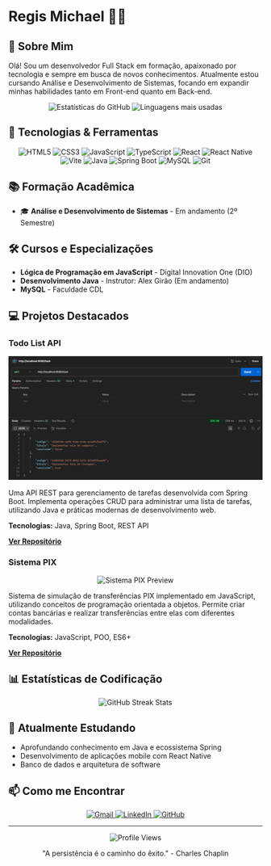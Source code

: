 # Regis Michael 👨‍💻

## 👋 Sobre Mim

Olá! Sou um desenvolvedor Full Stack em formação, apaixonado por tecnologia e sempre em busca de novos conhecimentos. Atualmente estou cursando Análise e Desenvolvimento de Sistemas, focando em expandir minhas habilidades tanto em Front-end quanto em Back-end.

<div align="center">
  <img src="https://github-readme-stats.vercel.app/api?username=RegisMichael25&show_icons=true&theme=radical" alt="Estatísticas do GitHub" height="180em" />
  <img src="https://github-readme-stats.vercel.app/api/top-langs/?username=RegisMichael25&layout=compact&theme=radical" alt="Linguagens mais usadas" height="180em" />
</div>

## 🚀 Tecnologias & Ferramentas

<div align="center">
  <img src="https://img.shields.io/badge/HTML5-E34F26?style=for-the-badge&logo=html5&logoColor=white" alt="HTML5" />
  <img src="https://img.shields.io/badge/CSS3-1572B6?style=for-the-badge&logo=css3&logoColor=white" alt="CSS3" />
  <img src="https://img.shields.io/badge/JavaScript-F7DF1E?style=for-the-badge&logo=javascript&logoColor=black" alt="JavaScript" />
  <img src="https://img.shields.io/badge/TypeScript-007ACC?style=for-the-badge&logo=typescript&logoColor=white" alt="TypeScript" />
  <img src="https://img.shields.io/badge/React-20232A?style=for-the-badge&logo=react&logoColor=61DAFB" alt="React" />
  <img src="https://img.shields.io/badge/React_Native-20232A?style=for-the-badge&logo=react&logoColor=61DAFB" alt="React Native" />
  <img src="https://img.shields.io/badge/Vite-B73BFE?style=for-the-badge&logo=vite&logoColor=FFD62E" alt="Vite" />
  <img src="https://img.shields.io/badge/Java-ED8B00?style=for-the-badge&logo=openjdk&logoColor=white" alt="Java" />
  <img src="https://img.shields.io/badge/Spring-6DB33F?style=for-the-badge&logo=spring&logoColor=white" alt="Spring Boot" />
  <img src="https://img.shields.io/badge/MySQL-00000F?style=for-the-badge&logo=mysql&logoColor=white" alt="MySQL" />
  <img src="https://img.shields.io/badge/Git-F05032?style=for-the-badge&logo=git&logoColor=white" alt="Git" />
</div>

## 📚 Formação Acadêmica

- 🎓 **Análise e Desenvolvimento de Sistemas** - Em andamento (2º Semestre)

## 🛠️ Cursos e Especializações

- **Lógica de Programação em JavaScript** - Digital Innovation One (DIO)
- **Desenvolvimento Java** - Instrutor: Alex Girão (Em andamento)
- **MySQL** - Faculdade CDL

## 💻 Projetos Destacados

### Todo List API

<div align="center">
  <img src="https://github.com/RegisMichael25/todo_list_api/blob/main/src/preview/preview.png" width="600px" alt="Todo List Preview">
</div>

Uma API REST para gerenciamento de tarefas desenvolvida com Spring Boot. Implementa operações CRUD para administrar uma lista de tarefas, utilizando Java e práticas modernas de desenvolvimento web.

**Tecnologias:** Java, Spring Boot, REST API

**[Ver Repositório](https://github.com/RegisMichael25/todo-list)**

### Sistema PIX

<div align="center">
  <img src="https://github.com/RegisMichael25/todo_list_api/tree/main/src/preview.png" width="600px" alt="Sistema PIX Preview">
</div>

Sistema de simulação de transferências PIX implementado em JavaScript, utilizando conceitos de programação orientada a objetos. Permite criar contas bancárias e realizar transferências entre elas com diferentes modalidades.

**Tecnologias:** JavaScript, POO, ES6+

**[Ver Repositório](https://github.com/RegisMichael25/sistema-pix)**

## 📊 Estatísticas de Codificação

<div align="center">
  <img src="https://github-readme-streak-stats.herokuapp.com/?user=RegisMichael25&theme=radical" alt="GitHub Streak Stats" />
</div>

## 🌱 Atualmente Estudando

- Aprofundando conhecimento em Java e ecossistema Spring
- Desenvolvimento de aplicações mobile com React Native
- Banco de dados e arquitetura de software

## 📫 Como me Encontrar

<div align="center">
  <a href="mailto:regis.michael101@gmail.com">
    <img src="https://img.shields.io/badge/Gmail-D14836?style=for-the-badge&logo=gmail&logoColor=white" alt="Gmail" />
  </a>
  <a href="https://www.linkedin.com/in/regis-michael-a1777425b/">
    <img src="https://img.shields.io/badge/LinkedIn-0077B5?style=for-the-badge&logo=linkedin&logoColor=white" alt="LinkedIn" />
  </a>
  <a href="https://github.com/RegisMichael25">
    <img src="https://img.shields.io/badge/GitHub-100000?style=for-the-badge&logo=github&logoColor=white" alt="GitHub" />
  </a>
</div>

---

<div align="center">
  <img src="https://komarev.com/ghpvc/?username=RegisMichael25&color=blueviolet&style=flat-square" alt="Profile Views" />
  <p>"A persistência é o caminho do êxito." - Charles Chaplin</p>
</div>
